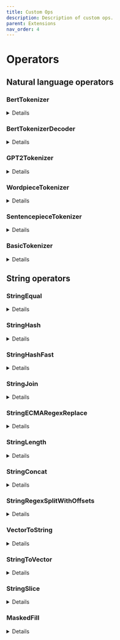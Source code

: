 ```yaml
---
title: Custom Ops
description: Description of custom ops.
parent: Extensions
nav_order: 4
---
```

# Operators


## Natural language operators

### BertTokenizer

<details>

BertTokenizer replicates `encode_plus` function of [BertTokenizer (huggingface version )](https://huggingface.co/transformers/_modules/transformers/models/bert/tokenization_bert.html#BertTokenizer).

#### Inputs

***text: tensor(string)*** The string tensor for tokenization

#### Attributes

***vocab_file: string***

The content of vocab which has same with huggingface.

***do_lower_case: int64_t*** (default is 1, 1 represents True, 0 represents False)

Whether or not to lowercase the input when tokenizing.

***do_basic_tokenize: int64_t*** (default is 1, 1 represents True, 0 represents False)

Whether or not to do basic tokenization before WordPiece.

***unk_token: string***

The unknown token. A token that is not in the vocabulary cannot be converted to an ID and is set to be this
token instead.

***sep_token: string***

The separator token, which is used when building a sequence from multiple sequences, e.g. two sequences for
sequence classification or for a text and a question for question answering. It is also used as the last
token of a sequence built with special tokens.

***pad_token: string***

The token used for padding, for example when batching sequences of different lengths.

***cls_token: string***

The classifier token which is used when doing sequence classification (classification of the whole sequence instead of per-token classification). It is the first token of the sequence when built with special tokens.

***mask_token: string***

The token used for masking values. This is the token used when training this model with masked language modeling. This is the token which the model will try to predict.

***tokenize_chinese_chars: int64_t*** (default is 1, 1 represents True, 0 represents False)

Whether or not to tokenize Chinese characters.

***strip_accents: int64_t*** (default is 1, 1 represents True, 0 represents False)

Whether or not to strip all accents. If this option is not specified, then it will be determined by the
value for :obj:`lowercase` (as in the original BERT).

***tokenize_punctuation: int64_t*** (default is 0, 1 represents True, 0 represents False)

Splits punctuation on a piece of text.

***remove_control_chars: int64_t*** (default is 0, 1 represents True, 0 represents False)

Remove control chars(such as NUL, BEL) in the text.

***truncation_strategy_name: string***

The name of truncation strategy, it could be `longest_first`, `only_first`, `only_second`, `longest_from_back`.

#### Outputs

***input_ids: tensor(int64_t)***

List of token ids.

***token_type_ids: tensor(64_t)***

List of token type ids

***attention_mask: tensor(64_t)***

List of indices specifying which tokens should b
e attended to by the model


#### Examples

```python
import transformers

bert_cased_tokenizer = transformers.BertTokenizer.from_pretrained('bert-base-cased')

node = onnx.helper.make_node(
    'BertTokenizer',
    inputs=['text'],
    outputs=['tokens'],
)

text = "Hello world louder"
inputs = np.array([text], dtype=object),

bert_tokenize_result = bert_cased_tokenizer.tokenize(text)

input_ids = np.array(bert_tokenize_result[0])
token_type_ids = np.array(bert_tokenize_result[1])
attention_mask = np.array(bert_tokenize_result[2])

expect(node, inputs=[inputs],
       outputs=[input_ids, token_type_ids, attention_mask], name='test_bert_tokenizer')
```
</details>

### BertTokenizerDecoder

<details>

BertTokenizerDecoder replicates `decode` function of [BertTokenizer (huggingface version )](https://huggingface.co/transformers/_modules/transformers/models/bert/tokenization_bert.html#BertTokenizer).

#### Inputs

***token_ids: tensor(int64)***

List of tokenized input ids.

***indices: tensor(int64)***

List of `[start_position, end_position]` to indicate what segments of input ids should be decoded. This input only enabled when attribute `use_indices`=1.

Usually, it is used to decode the slot in the text.

#### Attributes

***vocab_file: string***

The content of vocab which has same with huggingface.

***unk_token: string***

The unknown token. A token that is not in the vocabulary cannot be converted to an ID and is set to be this
token instead.

***sep_token: string***

The separator token, which is used when building a sequence from multiple sequences, e.g. two sequences for
sequence classification or for a text and a question for question answering. It is also used as the last
token of a sequence built with special tokens.

***pad_token: string***

The token used for padding, for example when batching sequences of different lengths.

***cls_token: string***

The classifier token which is used when doing sequence classification (classification of the whole sequence instead of per-token classification). It is the first token of the sequence when built with special tokens.

***mask_token: string***

The token used for masking values. This is the token used when training this model with masked language modeling. This is the token which the model will try to predict.

***suffix_indicator: string***

The suffix indicator.

***use_indices: int64_t***

Whether use second input.

***skip_special_tokens: int64_t***

Whether or not to remove special tokens in the decoding.

***clean_up_tokenization_spaces: int64_t***

Whether or not to clean up the tokenization spaces.

#### Outputs

***sentences: tensor(int64_t)***

The decoded sentences.

#### Examples


```python
import transformers

def get_file_content(path):
  with open(path, "rb") as file:
    return file.read()
  
bert_cased_tokenizer = transformers.BertTokenizer.from_pretrained('bert-base-cased')
bert_cased_tokenizer.save('.', 'bert')


node = onnx.helper.make_node(
    'BertTokenizerDecoder',
    inputs=['token_ids'],
    outputs=['sentences'],
    vocab_file=get_file_content("bert-vocab.txt")
)

text = "Hello world louder"
token_ids = np.array([bert_cased_tokenizer.tokenize(text)], dtype=object),
sentences = np.array(text)


expect(node, inputs=[token_ids],
       outputs=[sentences], name='test_bert_tokenizer')
```
</details>



### GPT2Tokenizer

<details>

GPT2Tokenizer that performs byte-level bpe tokenization to the input tensor, based on the [hugging face version](https://huggingface.co/transformers/_modules/transformers/tokenization_gpt2.html).

#### Attributes

***vocab***

The **content** of the vocabulary file, its format is same with [hugging face](https://huggingface.co/gpt2/resolve/main/vocab.json).

***merges***

The **content** of the merges file, its format is same with [hugging face](https://huggingface.co/gpt2/resolve/main/merges.txt).

***padding_length(optional)***

When the input is a set of query, the tokenized result is ragged tensor, so we need to pad the tensor to tidy tensor and the `padding_length` indicates the strategy of the padding. When the padding_length equals -1, we will pad the tensor to length of longest row. When the padding_length is more than 0, we will pad the tensor to the number of padding_length.

The default value of `padding_length` is -1.

#### Inputs

***data: tensor(string)***

The string tensor for tokenization

#### Outputs

***input_ids: tensor(int64)***

The tokenized ids of input

***attention_mask: tensor(int64)***

A tensor indicates which part of input_ids is padded.

#### Examples


```python
def get_file_content(path):
  with open(path, "rb") as file:
    return file.read()

node = onnx.helper.make_node(
    'GPT2Tokenizer',
    inputs=['x'],
    outputs=['y'],
    vocab=get_file_content(vocabulary_file),
    merges=get_file_content(merges_file)
)

x = ["hey cortana"]
y = np.array([20342, 12794, 2271], dtype=np.int64)

expect(node, inputs=[x], outputs=[y],
       name='test_gpt2_tokenizer')
```
</details>

### WordpieceTokenizer

<details>

WordpieceTokenizer that performs WordPiece tokenization to the input tensor,
based on the [hugging face version](https://huggingface.co/transformers/model_doc/bert.html#WordpieceTokenizer).
[WordpieceTokenizer](https://github.com/tensorflow/text/blob/master/docs/api_docs/python/text/WordpieceTokenizer.md)
from *tensorflow_text* can be implemented by a pair of nodes
*RegexSplitWithOffets* followed by *WordpieceTokenizer*.
it 

#### Attributes

***vocab***

The **content** of the vocabulary file, its format is same with
[hugging face](https://huggingface.co/gpt2/resolve/main/vocab.json).

***suffix_indicator***

Suffix added to token not in the first position before looking into the vocabulary.

***unk_token***

Unknown tokens. Every token not found in the vocabulary is replaced by this one.

***max_input_chars_per_word***

Maximum number of characters per token (optional, defaults to 200).

#### Inputs

***data: tensor(string)***

The string tensor for tokenization

***row_indices: tensor(int64)*** Empty or the fndices of every first token of input sentences.
`indices[i+1] - indices[i]` is the number of tokens in input `i`.

[WordpieceTokenizer](https://github.com/tensorflow/text/blob/master/docs/api_docs/python/text/WordpieceTokenizer.md)
includes two steps. The first one splits sentences into words and then splits
every work into tokens. This operator only implements the second step.
The first one can be done with operator *StringRegexSplit*.
This parameter can either be empty or it can be the third output
of operator *StringRegexSplit*.

#### Outputs

***tokens: tensor(string)*** Every token.

***token_indices: tensor(int32)*** Indices of each token. -1 means a token outside the vocabulary.

***row_indices: tensor(int64)*** Indices of every first token of input sentences.
`indices[i+1] - indices[i]` is the number of tokens in input `i`.
These are updates row indices given as inputs or new ones if the second input is empty.

#### Examples


```python
words = ["want", "##want",
         "##ed", "wa", "un", "runn", "##ing"]
vocab = {w: i + 10 for i, w in enumerate(words)}
st = json.dumps(vocab)
nodes = []
mkv = helper.make_tensor_value_info
reg = helper.make_tensor(
    "pattern", onnx_proto.TensorProto.STRING, [1, ], ["(\\s)".encode('ascii')])
reg_empty = helper.make_tensor(
    "keep_pattern", onnx_proto.TensorProto.STRING, [0, ], [])

nodes = [
    helper.make_node(
        'StringRegexSplitWithOffsets,
        inputs=['text', 'pattern', 'keep_pattern'],
        outputs=['words', 'begin_end', 'indices'],
        name='StringRegexPlsitOpName',
        domain='ai.onnx.contrib'),
    helper.make_node(
        'WordpieceTokenizer',
        inputs=['words', 'indices'],
        outputs=['out0', 'out1', 'out2'],
        name='WordpieceTokenizerOpName',
        domain='ai.onnx.contrib',
        vocab=st.encode('utf-8'),
        suffix_indicator="##",
        unk_token="[UNK]")
]
inputs = [mkv('text', onnx_proto.TensorProto.STRING, [None])]
graph = helper.make_graph(
    nodes, 'test0', inputs, [
        mkv('out0', onnx_proto.TensorProto.STRING, [None]),
        mkv('out1', onnx_proto.TensorProto.INT32, [None]),
        mkv('out2', onnx_proto.TensorProto.INT64, [None]),
        mkv('words', onnx_proto.TensorProto.STRING, [None]),
        mkv('indices', onnx_proto.TensorProto.INT64, [None])],
    [reg, reg_empty])
model = helper.make_model(
    graph, opset_imports=[helper.make_operatorsetid(domain, 1)])

text = np.array(["unwanted running", "unwantedX running"], dtype=object)
tokens = np.array(['un', '##want', '##ed', 'runn', '##ing', 'un', '##want', '##ed',
                  '[UNK]', 'runn', '##ing'], dtype=object),
indices = np.array([14, 11, 12, 15, 16, 14, 11, 12, -1, 15, 16], dtype=int32)
row_indices = np.array([ 0,  5, 11], dtype=int64)

expect(model, inputs=[text], outputs=[tokens, indices, row_indices],
       name='test_bert_tokenizer')
```

</details>

### SentencepieceTokenizer

<details>

SentencepieceTokenizer replicates [SentencepieceTokenizer](https://github.com/tensorflow/text/blob/master/docs/api_docs/python/text/SentencepieceTokenizer.md).

#### Inputs

***data: tensor(string)*** The string tensor for tokenization

***nbest_size: tensor(int64)***	A scalar for sampling. nbest_size = {0,1}: No sampling is performed.
(default) nbest_size > 1: samples from the nbest_size results. nbest_size < 0: assuming that
nbest_size is infinite and samples from the all hypothesis (lattice) using
forward-filtering-and-backward-sampling algorithm.

***alpha: tensor(float)*** A scalar for a smoothing parameter. Inverse temperature for probability rescaling.

***reverse: tensor(bool)*** Reverses the tokenized sequence (Default = false)

***add_bos: tensor(bool)*** Add beginning of sentence token to the result (Default = false)

***add_eos: tensor(bool)*** Add end of sentence token to the result (Default = false).
When reverse=True beginning/end of sentence tokens are added after reversing.

#### Attributes

***model: string*** The sentencepiece model serialized proto as stored as a string.

#### Outputs

***tokens: tensor(int32)*** Indices of each token.

***indices: tensor(int64)*** Indices of every first token of input sentences.
`indices[i+1] - indices[i]` is the number of tokens in input `i`.

Tokenized result of the input

#### Examples


```python

url = "https://github.com/microsoft/ort-customops/raw/main/test/data/test_sentencepiece_ops_model__6.txt"
with urllib.request.urlopen(url) as f:
    content = f.read()
model = np.array(list(base64.decodebytes(content.encode())), dtype=np.uint8)

node = onnx.helper.make_node(
    'SentencepieceTokenizer',
    inputs=['inputs', 'nbest_size', 'alpha', 'add_bos', 'add_eos', 'reverse'],
    outputs=['indices', 'output'],
    mapping_file_name='vocabulary.txt',
    unmapping_value="unknown_word",
    model=model
)

inputs = np.array(["Hello world", "Hello world louder"], dtype=object),
nbest_size = np.array([0], dtype=np.float32),
alpha = np.array([0], dtype=np.float32),
add_bos = np.array([0], dtype=np.bool_),
add_eos = np.array([0], dtype=np.bool_),
reverse = np.array([0], dtype=np.bool_)

tokens = array([17486,  1017, 17486,  1017,   155, 21869], dtype=int32)
indices = array([0, 2, 6], dtype=int64)

expect(node, inputs=[inputs, nbest_size, alpha, add_bos, add_eos, reverse],
       outputs=[tokens, indices], name='sp')
```
</details>

### BasicTokenizer

<details>

BasicTokenizer performs basic tokenization to input string tensor, based on [basic tokenizer in BertTokenizer(hugging face version)](https://huggingface.co/transformers/_modules/transformers/models/bert/tokenization_bert.html#BertTokenizer).

#### Inputs

***text: tensor(string)*** The string tensor for tokenization

#### Attributes

***do_lower_case: int64_t*** (default is 1, 1 represents True, 0 represents False)

Whether or not to lowercase the input when tokenizing.

***tokenize_chinese_chars: int64_t*** (default is 1, 1 represents True, 0 represents False)

Whether or not to tokenize Chinese characters.

***strip_accents: int64_t*** (default is 1, 1 represents True, 0 represents False)

Whether or not to strip all accents. If this option is not specified, then it will be determined by the
value for :obj:`lowercase` (as in the original BERT).

***tokenize_punctuation: int64_t*** (default is 0, 1 represents True, 0 represents False)

Splits punctuation on a piece of text.

***remove_control_chars: int64_t*** (default is 0, 1 represents True, 0 represents False)

Remove control chars(such as NUL, BEL) in the text.

#### Outputs

***tokens: tensor(string)*** Tokenized tokens.

#### Examples

```python
import transformers

tokenizer = transformers.BasicTokenizer()

node = onnx.helper.make_node(
    'BasicTokenizer',
    inputs=['text'],
    outputs=['tokens'],
)

inputs = np.array([ "Hello world louder"], dtype=object),
tokens = np.array(tokenizer(inputs), dtype=int32)

expect(node, inputs=[inputs],
       outputs=[tokens], name='test_basic_tokenizer')
```
</details>

## String operators

### StringEqual

<details>

Compares two strings and returns true if they are equal and false if not.

#### Inputs

***x: tensor(string)***

The first string input

***x: tensor(string)***

The second string input

#### Outputs

***z: tensor(boolean)***

String with replacements.

</details>


### StringHash

<details>

Hashes the input string based on the number of buckets

#### Inputs

***input: tensor(string)***

The string to hash

***num_buckets: tensor(int64)***

The number of buckets (must be equal to 1?)

#### Outputs

***name: tensor(int64)***

The hash value of the string

</details>


### StringHashFast

<details>

A faster implementation of StringHash.

</details>


### StringJoin  

<details>

Join an array of strings

#### Inputs

***input_X: tensor(string)***

The input array of strings

***input_sep: tensor(string)***

The string separator for the resulting joing

***input_axis: tensor(int64)***

The axis along which to joing

#### Outputs

***out: tensor(string)***

The resulting joined string

#### Examples


```bash

input_X = [["a", "b", "c"], ["aa", "bb", ""]]
input_sep=";"
input_axis = 1

out = ["a;b;c", "aa;bb;"]

input_axis = 0

out = ['a;aa', 'b;bb', 'c;']


</details>


### StringRegexReplace

<details>

String replacement based on [Re2-format](https://github.com/google/re2/wiki/Syntax) regular expressions.

#### Inputs

***text: tensor(string)***

String tensor to extract slices from.

***pattern: tensor(string)***

Pattern of the regular expression.

***rewrite: tensor(string)***

Replacement.

#### Attributes

***global_replace: int64*** (default is 1)

Replace all strings matching the pattern or the first one.

#### Outputs

***output: tensor(string)***

String with replacements.

#### Examples

```python

node = onnx.helper.make_node(
    'StringRegexReplace',
    inputs=['text', 'pattern', 'rewrite'],
    outputs=['y'],
)

text = np.array([['def myfunc():'], ['def dummy():']])
pattern = np.array([r'def\s+([a-zA-Z_][a-zA-Z_0-9]*)\s*\(\s*\):'])
rewrite = np.array([r'static PyObject* py_\1(void) {'])
y = [['static PyObject* py_myfunc(void) {'],
     ['static PyObject* py_dummy(void) {']]

expect(node, inputs=[text, pattern, rewrite], outputs=[y],
       name='test_string_regex_replace')
```

</details>

### StringECMARegexReplace

<details>

String replacement based on [ECMA-format](https://en.cppreference.com/w/cpp/regex/ecmascript) regular expressions.

#### Inputs

***text: tensor(string)***

String tensor to extract slices from.

***pattern: tensor(string)***

Pattern of the regular expression.

***rewrite: tensor(string)***

Replacement.

#### Attributes

***global_replace: int64*** (default is 1)

Replace all strings matching the pattern or the first one.


***ignore_case: int64*** (default is 0)

Replace 

#### Outputs

***output: tensor(string)***

String with replacements.

#### Examples


```python

node = onnx.helper.make_node(
    'StringRegexReplace',
    inputs=['text', 'pattern', 'rewrite'],
    outputs=['y'],
)

text = np.array([['def myfunc():'], ['def dummy():']])
pattern = np.array([r'def\s+([a-zA-Z_][a-zA-Z_0-9]*)\s*\(\s*\):'])
rewrite = np.array([r'static PyObject* py_$1(void) {'])
y = [['static PyObject* py_myfunc(void) {'],
     ['static PyObject* py_dummy(void) {']]

expect(node, inputs=[text, pattern, rewrite], outputs=[y],
       name='test_string_regex_replace')
```

</details>

### StringLength

<details>

Get the length of each string element in input tensor. Similar to the function `len("abcde"")` in python.

#### Inputs 

***data: tensor(string)***

String tensor to get length of its each string element.

#### Outputs

***output: tensor(int64)***

Data length tensor.

#### Examples


```python

node = onnx.helper.make_node(
    'StringLength',
    inputs=['x'],
    outputs=['y']
)

x = ["abcdef", "hijkl"]
y = np.array([len(x[0]), len(x[1])], dtype=np.int64)


expect(node, inputs=[x], outputs=[y],
       name='test_string_length')
```
</details>
 
### StringConcat 

<details>

Concat the corresponding string in the two string tensor. Two input tensors should have the same dimension.

```python
  output = []
  shape = input1.shape
  input1 = input1.flatten()
  input2 = input2.flatten()
  for i in range(len(input1)):
      output.append(input1[i] + input2[i])
  output = np.array(output).reshape(shape)
```

#### Inputs

***input_1: tensor(string)***

The first string tensor.

***input_2: tensor(string)***

The second string tensor.


#### Outputs

***output: tensor(string)***

The result.

#### Examples


```python

node = onnx.helper.make_node(
    'StringConcat',
    inputs=['x', 'y'],
    outputs=['result'],
)

x = np.array(["abcd", "efgh"])
y = np.array(["wxyz", "stuv"])
result = np.array([x[0] + y[0], x[1] + y[1]])

expect(node, inputs=[x, y], outputs=[result],
       name='test_string_concat')
```

</details>

### StringRegexSplitWithOffsets

<details>

Splits string based on regular expressions.

#### Inputs

***text: tensor(string)***

String tensor to extract slices from.

***delim_regex_pattern: tensor(string)***

Splitting attern of the regular expression.

***keep_delim_regex_pattern: tensor(string)***

By default, delimiters are not included in the split string results. Delimiters may be included by specifying a regex pattern keep_delim_regex_pattern.

#### Outputs

***words: tensor(string)*** Tensor of words.

***offsets: tensor(int64)*** 2D tensor with 3 columns:
sentence index, position of the first character, position of the last one (excluded)

***row_indices: tensor(int64)*** Indices of every first token of input sentences.
`row_indices[i+1] - row_indices[i]` is the number of tokens in input `i`.
These are updates row indices given as inputs or new ones if the second input is empty.


#### Examples


```python

node = onnx.helper.make_node(
    'StringRegexSplit',
    inputs=['text', 'pattern', 'rewrite'],
    outputs=['y', 'begin_end', 'indices'],
)

text = np.array(["hello there"])
pattern = np.array([r'\s'])
rewrite = np.array([r'\s'])
y = np.array(["hello", " ", "there"])
z1 = np.array([[0, 0, 5],
               [0, 5, 6],
               [0, 6, 11]], dtype=np.int64)
z2 = np.array([0, 2], dtype=np.int64)

expect(node, inputs=[text, pattern, rewrite], outputs=[y, z1, z2],
       name='test_string_regex_replace')
```

</details>

### VectorToString

<details>

VectorToString is the contrary operation to the `StringToVector` , they share same format of mapping table:

    <string>\t<scalar_1>\s<scalar_2>\s<scalar_3>...<scalar_n>

Unmapped vector will output the value of the attribute `unk`.

Example:

*Attributes:*

- `map`: 
  ```
  a   0 0 1 2
  b   0 1 2 3
  d   0 1 3 4
  ```

- `unk`: "unknown_word"

*Inputs:*
- data: [[0,0,1,2],[0,1,3,4],[0,0,0,0]]

*Ouputs:*
- output: ["a", "d", "unknown_word" ]

#### Attributes

***mapping_file_name***

the formative mapping table

***unmapping_value***

the result returned when a vector aren't found in the map

#### Inputs

***data: tensor(T)***

Input tensor

#### Outputs

***output: tensor(string)***

The mapping result of the input

#### Type Constraints
***T:tensor(uint8), tensor(uint16), tensor(uint32), tensor(uint64), tensor(int8), tensor(int16), tensor(int32), tensor(int64), tensor(bfloat16), tensor(float16), tensor(float), tensor(double), tensor(bool)***

Constrain input and output types to numerical tensors.


#### Examples


```python
mapping_table = \
  """
  a   0 0 1 2
  b   0 1 2 3
  d   0 1 3 4
  """

node = onnx.helper.make_node(
    'VectorToString',
    inputs=['x'],
    outputs=['y'],
    map=mapping_table,
    unk="unknown_word"
)


x = np.array([[0,0,1,2],[0,1,3,4],[0,0,0,0]], type=np.int64)
y = ["a", "d", "unknown_word"]


expect(node, inputs=[x], outputs=[y],
       name='test_vector_to_string')
```
</details>


### StringToVector

<details>

StringToVector will map each string element in the input to the corresponding vector according to the mapping file. The mapping file is a utf-8 encoding text file in tsv format:

    <string>\t<scalar_1>\s<scalar_2>\s<scalar_3>...<scalar_n>

Unmapped string will output the value of the attribute `unmapping_value`.

Example:

*Attributes:*

- `mapping_file_name`: vocabulary.txt
  ```
  a   0 0 1 2
  b   0 1 2 3
  d   0 1 3 4
  ```
  
- `unmapping_value`: [0 0 0 0]

*Inputs:*
- data: ["a", "d", "e"]

*Ouputs:*
- output: [[0,0,1,2],[0,1,3,4],[0,0,0,0]]

#### Attributes

***mapping_file_name:string***

The name of your string to vector mapping file.

***unmapping_value:list(int)***

Mapping result for unmapped string

#### Inputs

***data: tensor(string)***

Input tensor

#### Outputs

***output: tensor(T)***

The mapping result of the input

#### Type Constraints
***T:tensor(uint8), tensor(uint16), tensor(uint32), tensor(uint64), tensor(int8), tensor(int16), tensor(int32), tensor(int64), tensor(bfloat16), tensor(float16), tensor(float), tensor(double), tensor(bool)***

Constrain input and output types to numerical tensors.

#### Examples


```python
# what's in vocabulary.txt

mapping_table = \
"""
a   0 0 1 2
b   0 1 2 3
d   0 1 3 4
"""

node = onnx.helper.make_node(
    'StringToVector',
    inputs=['x'],
    outputs=['y'],
    mapping_table=mapping_table,
    unmapping_value=[0,0,0,0]
)


x = ["a", "d", "e"]
y = np.array([[0,0,1,2],[0,1,3,4],[0,0,0,0]], type=np.int64)


expect(node, inputs=[x], outputs=[y],
       name='test_string_to_vector')
```

</details>



### StringSlice 

<details>

Do the slice operation to each string element in input tensor. Similar to string slice in python

```python
a = "abcdef"
b = a[1:2]
c = a[3:1:-1]
```

#### Inputs

***data: tensor(string)***

String tensor to extract slices from.

***starts: tensor(int64/int32)***

The tensor of starting indices of corresponding string in data, which has same dimension of data.

***ends: tensor(int64/int32)***

The tensor of ending indices of corresponding string in data, which has same dimension of data.

***steps(optional): tensor(int64/int32)***

The tensor of slice step of corresponding string in data, which has same dimension of data.If steps is empty tensor, we will use default value 1 for each string

#### Outputs

***output: tensor(string)***

Sliced data tensor.

#### Examples


```python

node = onnx.helper.make_node(
    'StringSlice',
    inputs=['x', 'starts', 'ends', 'steps'],
    outputs=['y'],
)

x = np.array(["abcdef", "hijkl"])
y = np.array([x[0][1:3:1], x[1][3:1:-1]])
starts = np.array([1, 3], dtype=np.int64)
ends = np.array([3, 1], dtype=np.int64)
axes = np.array([0, 1], dtype=np.int64)
steps = np.array([1, 1], dtype=np.int64)

expect(node, inputs=[x, starts, ends, axes, steps], outputs=[y],
       name='test_string_slice')
```

</details>


### MaskedFill

<details>

Fills elements of self tensor with value where mask is True. The operator is similar with [`Tensor.masked_fill_`](https://pytorch.org/docs/stable/generated/torch.Tensor.masked_fill_.html#torch.Tensor.masked_fill_) in pytorch.


#### Inputs

***value: tensor(string)***

The value to fill in with, currently we only support string type and vector&scalar dimension.

***mask: tensor(bool)***

The boolean mask, the dimension of mask tensor should be same with value.

#### Outputs

***output: tensor(string)***

The filled output of input tensor.


#### Examples


```python

node = onnx.helper.make_node(
    'MaskedFill',
    inputs=['value', 'mask'],
    outputs=['output']
)


value = np.array(["a", "b", "c", "d"])
mask = np.array([True, False, True, False], dtype=bool)
output = np.array(["a", "c"])


expect(node, inputs=[value, mask], outputs=[output],
       name='test_masked_fill')
```
</details>